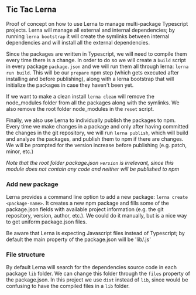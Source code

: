 ## Tic Tac Lerna

Proof of concept on how to use Lerna to manage multi-package Typescript projects. Lerna will manage all external and internal dependencies; by running `lerna bootstrap` it will create the symlinks between internal dependencies and will install all the external dependencies.

Since the packages are written in Typescript, we will need to compile them every time there is a change. In order to do so we will create a `build` script in every package `package.json` and we will run them all through lerna: `lerna run build`. This will be our `prepare` npm step (which gets executed after installing and before publishing), along with a lerna bootstrap that will initialize the packages in case they haven't been yet.

If we want to make a clean install `lerna clean` will remove the node_modules folder from all the packages along with the symlinks. We also remove the root folder node_modules in the `reset` script.

Finally, we also use Lerna to individually publish the packages to npm. Every time we make changes in a package and only after having committed the changes in the git repository, we will run `lerna publish`, which will build and analyze the packages, and publish them to npm if there are changes. We will be prompted for the version increase before publishing (e.g. patch, minor, etc.)

*Note that the root folder package.json `version` is irrelevant, since this module does not contain any code and neither will be published to npm*

### Add new package

Lerna provides a command line option to add a new package: `lerna create <package-name>`. It creates a new npm package and fills some of the package.json fields with available project information (e.g. the git repository, version, author, etc.). We could do it manually, but is a nice way to get uniform package.json files.

Be aware that Lerna is expecting Javascript files instead of Typescript; by default the main property of the package.json will be 'lib/<package-name>.js'

### File structure

By default Lerna will search for the dependencies source code in each package `lib` folder. We can change this folder through the `files` property of the package.json. In this project we use `dist` instead of `lib`, since would be confusing to have the compiled files in a `lib` folder.